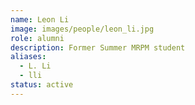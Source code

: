 ```yaml
---
name: Leon Li
image: images/people/leon_li.jpg
role: alumni
description: Former Summer MRPM student
aliases:
  - L. Li
  - lli
status: active
---
```


